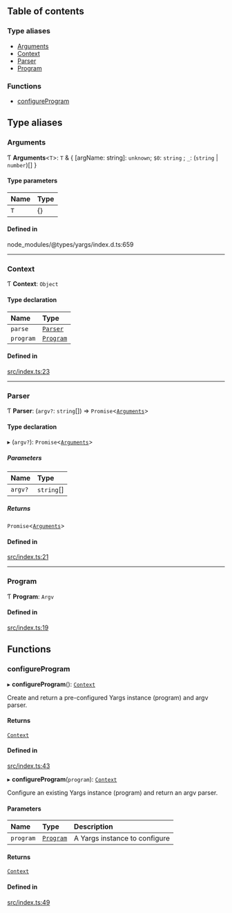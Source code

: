 ## Table of contents

### Type aliases

- [Arguments][1]
- [Context][2]
- [Parser][3]
- [Program][4]

### Functions

- [configureProgram][5]

## Type aliases

### Arguments

Ƭ **Arguments**<`T`>: `T` & { \[argName: string]: `unknown`; `$0`: `string` ;
`_`: (`string` | `number`)\[] }

#### Type parameters

| Name | Type |
| :--- | :--- |
| `T`  | {}   |

#### Defined in

node_modules/@types/yargs/index.d.ts:659

---

### Context

Ƭ **Context**: `Object`

#### Type declaration

| Name      | Type           |
| :-------- | :------------- |
| `parse`   | [`Parser`][3]  |
| `program` | [`Program`][4] |

#### Defined in

[src/index.ts:23][6]

---

### Parser

Ƭ **Parser**: (`argv?`: `string`\[]) => `Promise`<[`Arguments`][1]>

#### Type declaration

▸ (`argv?`): `Promise`<[`Arguments`][1]>

##### Parameters

| Name    | Type        |
| :------ | :---------- |
| `argv?` | `string`\[] |

##### Returns

`Promise`<[`Arguments`][1]>

#### Defined in

[src/index.ts:21][7]

---

### Program

Ƭ **Program**: `Argv`

#### Defined in

[src/index.ts:19][8]

## Functions

### configureProgram

▸ **configureProgram**(): [`Context`][2]

Create and return a pre-configured Yargs instance (program) and argv parser.

#### Returns

[`Context`][2]

#### Defined in

[src/index.ts:43][9]

▸ **configureProgram**(`program`): [`Context`][2]

Configure an existing Yargs instance (program) and return an argv parser.

#### Parameters

| Name      | Type           | Description                   |
| :-------- | :------------- | :---------------------------- |
| `program` | [`Program`][4] | A Yargs instance to configure |

#### Returns

[`Context`][2]

#### Defined in

[src/index.ts:49][10]

[1]: README.md#arguments
[2]: README.md#context
[3]: README.md#parser
[4]: README.md#program
[5]: README.md#configureprogram
[6]:
  https://github.com/Xunnamius/git-add-then-commit/blob/f5ff9a7/src/index.ts#L23
[7]:
  https://github.com/Xunnamius/git-add-then-commit/blob/f5ff9a7/src/index.ts#L21
[8]:
  https://github.com/Xunnamius/git-add-then-commit/blob/f5ff9a7/src/index.ts#L19
[9]:
  https://github.com/Xunnamius/git-add-then-commit/blob/f5ff9a7/src/index.ts#L43
[10]:
  https://github.com/Xunnamius/git-add-then-commit/blob/f5ff9a7/src/index.ts#L49
